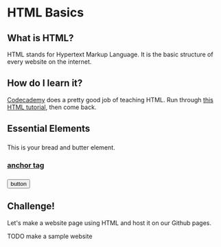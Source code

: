 # HTML Basics

## What is HTML?

HTML stands for Hypertext Markup Language. It is the basic structure of every website on the internet.

## How do I learn it?

[Codecademy](https://www.codecademy.com/learn) does a pretty good job of teaching HTML. Run through [this HTML tutorial](https://www.codecademy.com/learn/learn-html), then come back.

## Essential Elements

### <p>

This is your bread and butter element.

### <a href="/">anchor tag</a>

### <button>button</button>

## Challenge!

Let's make a website page using HTML and host it on our Github pages.

TODO make a sample website
